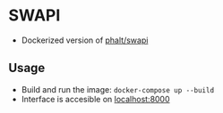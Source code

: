 # SWAPI
- Dockerized version of [phalt/swapi](https://github.com/phalt/swapi)

## Usage
- Build and run the image: `docker-compose up --build`
- Interface is accesible on [localhost:8000](localhost:8000)